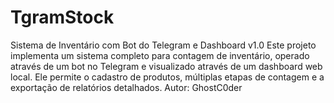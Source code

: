 # TgramStock
Sistema de Inventário com Bot do Telegram e Dashboard v1.0 Este projeto implementa um sistema completo para contagem de inventário, operado através de um bot no Telegram e visualizado através de um dashboard web local. Ele permite o cadastro de produtos, múltiplas etapas de contagem e a exportação de relatórios detalhados.  Autor: GhostC0der

